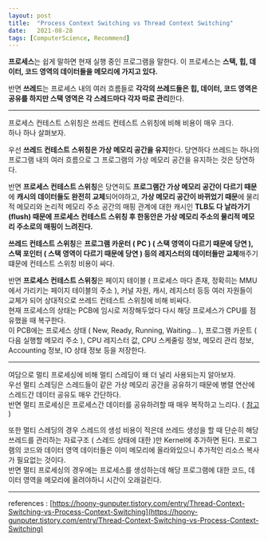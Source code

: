 ```yaml
---
layout: post
title:  "Process Context Switching vs Thread Context Switching"
date:   2021-08-28
tags: [ComputerScience, Recommend]
---
```


**프로세스**는 쉽게 말하면 현재 실행 중인 프로그램을 말한다. 이 프로세스는 **스택, 힙, 데이터, 코드 영역의 데이터들을 메모리에 가지고 있다.**               

반면 **쓰레드**는 프로세스 내의 여러 흐름들로 **각각의 쓰레드들은 힙, 데이터, 코드 영역은 공유를 하지만 스택 영역은 각 스레드마다 각자 따로 관리**한다.         
            
----------------                
               
프로세스 컨테스트 스위칭은 쓰레드 컨테스트 스위칭에 비해 비용이 매우 크다.       
하나 하나 살펴보자.       

우선 **쓰레드 컨테스트 스위칭은 가상 메모리 공간을 유지**한다. 당연하다 쓰레드는 하나의 프로그램 내의 여러 흐름으로 그 프로그램의 가상 메모리 공간을 유지하는 것은 당연하다.      

반면 **프로세스 컨테스트 스위칭**은 당연히도 **프로그램간 가상 메모리 공간이 다르기 때문**에 **캐시의 데이터들도 완전히 교체**되어야하고, **가상 메모리 공간이 바뀌었기 때문**에 물리적 메모리와 논리적 메모리 주소 공간의 매핑 관계에 대한 캐시인 **TLB도 다 날라가기(flush) 때문에 프로세스 컨테스트 스위칭 후 한동안은 가상 메모리 주소의 물리적 메모리 주소로의 매핑이 느려진다.**      

**쓰레드 컨테스트 스위칭**은 **프로그램 카운터 ( PC ) ( 스택 영역이 다르기 때문에 당연 ), 스택 포인터 ( 스택 영역이 다르기 때문에 당연 ) 등의 레지스터의 데이터들만 교체**해주기 떄문에 컨테스트 스위칭 비용이 싸다.        

반면 **프로세스 컨테스트 스위칭**은 페이지 테이블 ( 프로세스 마다 존재, 정확히는 MMU에서 가리키는 페이지 테이블의 주소 ), 커널 자원, 캐시, 레지스터 등등 여러 자원들이 교체가 되어 상대적으로 쓰레드 컨테스트 스위칭에 비해 비싸다.          
현재 프로세스의 상태는 PCB에 임시로 저장해두었다 다시 해당 프로세스가 CPU를 점유했을 때 복구한다.       
이 PCB에는 프로세스 상태 ( New, Ready, Running, Waiting... ), 프로그램 카운트 ( 다음 실행할 메모리 주소 ), CPU 레지스터 값, CPU 스케줄링 정보, 메모리 관리 정보, Accounting 정보, IO 상태 정보 등을 저장한다.             


--------------------

여담으로 멀티 프로세싱에 비해 멀티 스레딩이 왜 더 널리 사용되는지 알아보자.        
우선 멀티 스레딩은 스레드들이 같은 가상 메모리 공간을 공유하기 때문에 병렬 연산에 스레드간 데이터 공유도 매우 간단하다.       
반면 멀티 프로세싱은 프로세스간 데이터를 공유하려할 때 매우 복작하고 느리다. ( [참고](https://talkingaboutme.tistory.com/entry/Process-Inter-Process-Communication-IPC) )         

또한 멀티 스레딩의 경우 스레드의 생성 비용이 적은데 쓰레드 생성을 할 때 단순히 해당 쓰레드를 관리하는 자료구조 ( 스레드 상태에 대한 )만 Kernel에 추가하면 된다. 프로그램의 코드와 데이터 영역 데이터들은 이미 메모리에 올라와있으니 추가적인 리소스 복사가 필요없는 것이다.       
반면 멀티 프로세싱의 경우에는 프로세스를 생성하는데 해당 프로그램에 대한 코드, 데이터 영역을 메모리에 올려야하니 시간이 오래걸린다.           
                          
------------------        


references : [https://hoony-gunputer.tistory.com/entry/Thread-Context-Switching-vs-Process-Context-Switching](https://hoony-gunputer.tistory.com/entry/Thread-Context-Switching-vs-Process-Context-Switching)     